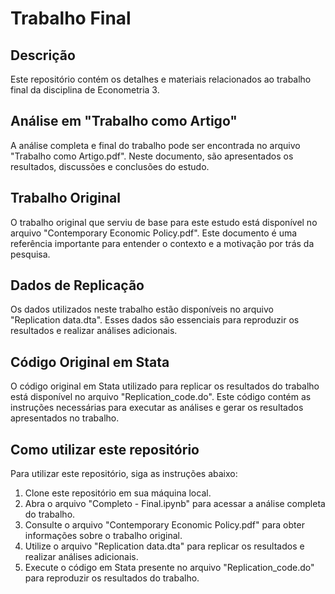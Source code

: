 # Trabalho Final

## Descrição

Este repositório contém os detalhes e materiais relacionados ao trabalho final da disciplina de Econometria 3.

## Análise em "Trabalho como Artigo"

A análise completa e final do trabalho pode ser encontrada no arquivo "Trabalho como Artigo.pdf". Neste documento, são apresentados os resultados, discussões e conclusões do estudo.

## Trabalho Original

O trabalho original que serviu de base para este estudo está disponível no arquivo "Contemporary Economic Policy.pdf". Este documento é uma referência importante para entender o contexto e a motivação por trás da pesquisa.

## Dados de Replicação

Os dados utilizados neste trabalho estão disponíveis no arquivo "Replication data.dta". Esses dados são essenciais para reproduzir os resultados e realizar análises adicionais.

## Código Original em Stata

O código original em Stata utilizado para replicar os resultados do trabalho está disponível no arquivo "Replication_code.do". Este código contém as instruções necessárias para executar as análises e gerar os resultados apresentados no trabalho.

## Como utilizar este repositório

Para utilizar este repositório, siga as instruções abaixo:

1. Clone este repositório em sua máquina local.
2. Abra o arquivo "Completo - Final.ipynb" para acessar a análise completa do trabalho.
3. Consulte o arquivo "Contemporary Economic Policy.pdf" para obter informações sobre o trabalho original.
4. Utilize o arquivo "Replication data.dta" para replicar os resultados e realizar análises adicionais.
5. Execute o código em Stata presente no arquivo "Replication_code.do" para reproduzir os resultados do trabalho.

